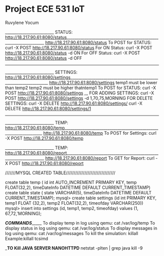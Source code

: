 # Project ECE 531 IoT
Ruvylene Yocum

_________________________ STATUS: http://18.217.90.61:8080/status___________________________________________________________________
http://18.217.90.61:8080/status
To POST for STATUS: curl -X POST http://18.217.90.61:8080/status
For ON Status:
curl -X POST http://18.217.90.61:8080/status -d ON
For OFF Status:
curl -X POST http://18.217.90.61:8080/status -d OFF
______________________________________________________________________________________________________________________



_________________________ SETTINGS: http://18.217.90.61:8080/settings___________________________________________________________________
http://18.217.90.61:8080/settings
temp1 must be lower than temp2
temp2 must be higher thatntemp1
To POST for STATUS: curl -X POST http://18.217.90.61:8080/settings <id>,<temp1>,<temp2>,<timeofday>
FOR ADDING SETTINGS:
curl -X POST http://18.217.90.61:8080/settings -d 1,70,75,MORNING
FOR DELETE SETTINGS: curl -X DELETE http://18.217.90.61:8080/settings/<id>
curl -X DELETE http://18.217.90.61:8080/settings/1 
______________________________________________________________________________________________________________________





_________________________ TEMP: http://18.217.90.61:8080/temp___________________________________________________________________
http://18.217.90.61:8080/temp
To POST for Settings: curl -X POST http://18.217.90.61:8080/temp




_________________________ TEMP: http://18.217.90.61:8080/report___________________________________________________________________
http://18.217.90.61:8080/report
To GET for Report: curl -X POST http://18.217.90.61:8080/report




///////MYSQL CREATED TABLE////////////////////////////////

create table temp ( id int AUTO_INCREMENT PRIMARY KEY, temp FLOAT(32,2), timeDateInfo DATETIME DEFAULT CURRENT_TIMESTAMP)
create table state ( state VARCHAR(5), timeDateInfo DATETIME DEFAULT CURRENT_TIMESTAMP);
mysql> create table settings (id int PRIMARY KEY, temp1 FLOAT (32,2), temp2 FLOAT(32,2), timeofday VARCHAR(250)) 
mysql> insert into settings (id, temp1, temp2, timeofday) values (1, 67,72,'MORNING);


_____________________________COMMANDS__________________________________
To display temp in log using qemu: cat /var/log/temp
To display status in log using qemu: cat /var/log/status
To display messages in log using qemu: cat /var/log/messages
To kill the simulation: killall <name>
Example:killall tcsimd



_____________TO Kill JAVA SERVER NANOHTTPD____________
netstat -plten | grep java
kill -9 <java id>




